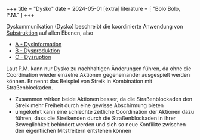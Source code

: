 +++
title = "Dysko"
date = 2024-05-01
[extra]
literature = [ "Bolo'Bolo, P.M." ]
+++

Dyskommunikation (Dysko) beschreibt die koordinierte Anwendung von
[Substruktion](@/words/substruktion.md) auf allen Ebenen, also

- [A - Dysinformation](@/words/dysinformation.md)
- [B - Dysproduktion](@/words/dysproduktion.md)
- [C - Dysruption](@/words/dysruption.md)

Laut P.M. kann nur Dysko zu nachhaltigen Änderungen führen, da ohne die Coordination wieder einzelne Aktionen gegeneinander ausgespielt werden können. Er nennt das Beispiel von Streik in Kombination mit Straßenblockaden.

- Zusammen wirken beide Aktionen besser, da die Straßenblockaden den Streik mehr Freiheit durch eine gewisse Abschirmung bieten
- umgekehrt kann eine schlechte zeitliche Coordination der Aktionen dazu führen, dass die Streikenden durch die Straßenblockaden in ihrer Beweglichkeit behindert werden und sich so neue Konflikte zwischen den eigentlichen Mitstreitern entstehen können

